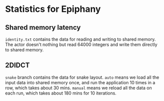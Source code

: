 # Statistics for Epiphany

## Shared memory latency
`identity.txt` contains the data for reading and writing to shared memory. The actor doesn't nothing but read 64000 integers and write them directly
to shared memory.
## 2DIDCT
`snake` branch contains the data for snake layout. `auto` means we load all the input data into shared memory once, and run the application 10 times
in a row, which takes about 30 mins. `manual` means we reload all the data on each run, which takes about 180 mins for 10 iterations.
